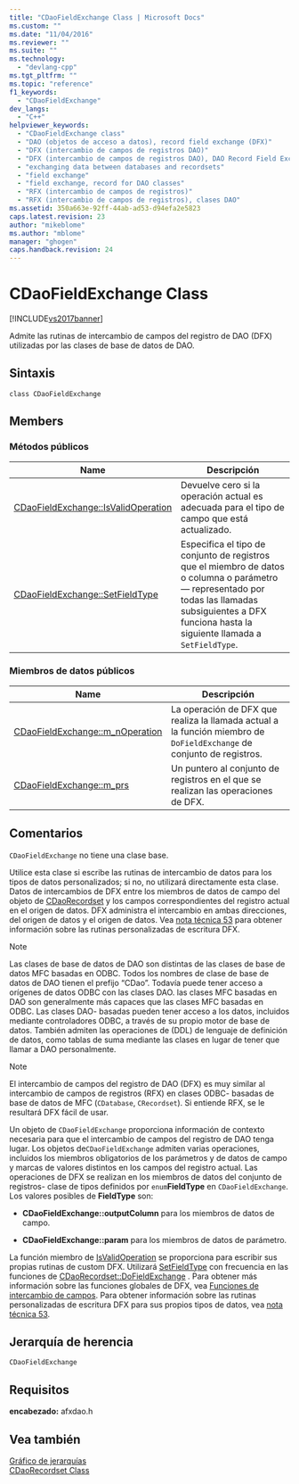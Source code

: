 ```yaml
---
title: "CDaoFieldExchange Class | Microsoft Docs"
ms.custom: ""
ms.date: "11/04/2016"
ms.reviewer: ""
ms.suite: ""
ms.technology: 
  - "devlang-cpp"
ms.tgt_pltfrm: ""
ms.topic: "reference"
f1_keywords: 
  - "CDaoFieldExchange"
dev_langs: 
  - "C++"
helpviewer_keywords: 
  - "CDaoFieldExchange class"
  - "DAO (objetos de acceso a datos), record field exchange (DFX)"
  - "DFX (intercambio de campos de registros DAO)"
  - "DFX (intercambio de campos de registros DAO), DAO Record Field Exchange"
  - "exchanging data between databases and recordsets"
  - "field exchange"
  - "field exchange, record for DAO classes"
  - "RFX (intercambio de campos de registros)"
  - "RFX (intercambio de campos de registros), clases DAO"
ms.assetid: 350a663e-92ff-44ab-ad53-d94efa2e5823
caps.latest.revision: 23
author: "mikeblome"
ms.author: "mblome"
manager: "ghogen"
caps.handback.revision: 24
---
```

# CDaoFieldExchange Class
[!INCLUDE[vs2017banner](../../assembler/inline/includes/vs2017banner.md)]

Admite las rutinas de intercambio de campos del registro de DAO \(DFX\) utilizadas por las clases de base de datos de DAO.  
  
## Sintaxis  
  
```  
class CDaoFieldExchange  
```  
  
## Members  
  
### Métodos públicos  
  
|Name|Descripción|  
|----------|-----------------|  
|[CDaoFieldExchange::IsValidOperation](../Topic/CDaoFieldExchange::IsValidOperation.md)|Devuelve cero si la operación actual es adecuada para el tipo de campo que está actualizado.|  
|[CDaoFieldExchange::SetFieldType](../Topic/CDaoFieldExchange::SetFieldType.md)|Especifica el tipo de conjunto de registros que el miembro de datos o columna o parámetro — representado por todas las llamadas subsiguientes a DFX funciona hasta la siguiente llamada a `SetFieldType`.|  
  
### Miembros de datos públicos  
  
|Name|Descripción|  
|----------|-----------------|  
|[CDaoFieldExchange::m\_nOperation](../Topic/CDaoFieldExchange::m_nOperation.md)|La operación de DFX que realiza la llamada actual a la función miembro de `DoFieldExchange` de conjunto de registros.|  
|[CDaoFieldExchange::m\_prs](../Topic/CDaoFieldExchange::m_prs.md)|Un puntero al conjunto de registros en el que se realizan las operaciones de DFX.|  
  
## Comentarios  
 `CDaoFieldExchange` no tiene una clase base.  
  
 Utilice esta clase si escribe las rutinas de intercambio de datos para los tipos de datos personalizados; si no, no utilizará directamente esta clase.  Datos de intercambios de DFX entre los miembros de datos de campo del objeto de [CDaoRecordset](../../mfc/reference/cdaorecordset-class.md) y los campos correspondientes del registro actual en el origen de datos.  DFX administra el intercambio en ambas direcciones, del origen de datos y el origen de datos.  Vea [nota técnica 53](../../mfc/tn053-custom-dfx-routines-for-dao-database-classes.md) para obtener información sobre las rutinas personalizadas de escritura DFX.  
  
> [!NOTE]
>  Las clases de base de datos de DAO son distintas de las clases de base de datos MFC basadas en ODBC.  Todos los nombres de clase de base de datos de DAO tienen el prefijo “CDao”.  Todavía puede tener acceso a orígenes de datos ODBC con las clases DAO.  las clases MFC basadas en DAO son generalmente más capaces que las clases MFC basadas en ODBC.  Las clases DAO\- basadas pueden tener acceso a los datos, incluidos mediante controladores ODBC, a través de su propio motor de base de datos.  También admiten las operaciones de \(DDL\) de lenguaje de definición de datos, como tablas de suma mediante las clases en lugar de tener que llamar a DAO personalmente.  
  
> [!NOTE]
>  El intercambio de campos del registro de DAO \(DFX\) es muy similar al intercambio de campos de registros \(RFX\) en clases ODBC\- basadas de base de datos de MFC \(`CDatabase`, `CRecordset`\).  Si entiende RFX, se le resultará DFX fácil de usar.  
  
 Un objeto de `CDaoFieldExchange` proporciona información de contexto necesaria para que el intercambio de campos del registro de DAO tenga lugar.  Los objetos de`CDaoFieldExchange` admiten varias operaciones, incluidos los miembros obligatorios de los parámetros y de datos de campo y marcas de valores distintos en los campos del registro actual.  Las operaciones de DFX se realizan en los miembros de datos del conjunto de registros\- clase de tipos definidos por `enum`**FieldType** en `CDaoFieldExchange`.  Los valores posibles de **FieldType** son:  
  
-   **CDaoFieldExchange::outputColumn** para los miembros de datos de campo.  
  
-   **CDaoFieldExchange::param** para los miembros de datos de parámetro.  
  
 La función miembro de [IsValidOperation](../Topic/CDaoFieldExchange::IsValidOperation.md) se proporciona para escribir sus propias rutinas de custom DFX.  Utilizará [SetFieldType](../Topic/CDaoFieldExchange::SetFieldType.md) con frecuencia en las funciones de [CDaoRecordset::DoFieldExchange](../Topic/CDaoRecordset::DoFieldExchange.md) .  Para obtener más información sobre las funciones globales de DFX, vea [Funciones de intercambio de campos](../../mfc/reference/record-field-exchange-functions.md).  Para obtener información sobre las rutinas personalizadas de escritura DFX para sus propios tipos de datos, vea [nota técnica 53](../../mfc/tn053-custom-dfx-routines-for-dao-database-classes.md).  
  
## Jerarquía de herencia  
 `CDaoFieldExchange`  
  
## Requisitos  
 **encabezado:** afxdao.h  
  
## Vea también  
 [Gráfico de jerarquías](../../mfc/hierarchy-chart.md)   
 [CDaoRecordset Class](../../mfc/reference/cdaorecordset-class.md)
